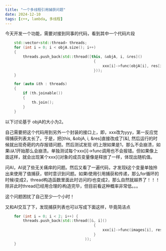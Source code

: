 ```yaml
---
title: "一个多线程引用捕获问题"
date: 2024-12-10
tags: [c++, lambda, 多线程]
---
```


今天开发一个功能，需要对接到同事的代码，看到其中一个代码片段
```c++
    std::vector<std::thread> threads;
    for (int i = 0; i < objA.size(); i++)
    {
        threads.push_back(std::thread([this, &objA, i, &res]()
                                        { 
                                            xxx[i]->func(objA[i], res[i].first, res[i].second); 
                                        }));
    }

    for (auto &th : threads)
    {
        if (th.joinable())
        {
            th.join();
        }
    }
```
以下讨论基于 objA的大小为2。


自己需要把这个代码用到另外一个封装的接口上，即，xxx改为yyy，第一反应觉得捕获列表太长了。于是，把[this, &objA, i, &res]直接改成了[&], 然后运行的时候就出现奇葩的内存报错问题。然后测试发现 i的上限如果是1，那么不会崩溃，如果i从1开始那么会崩溃。单独测试每个xxx[i]->func调用也不会报错。但如果像上面这样，就会出现某个xxx[i]对象的成员变量像是释放了一样，体现出随机值。

问AI，AI说了些无关痛痒的问题。然后又看了一遍代码，才发现**i**这个变量单独拎出来使用了值捕获，顿时意识到问题。如果i使用引用捕获和传递，那么for循环的时候i变成2，thread构造函数里面此时访问的i也变成2，那么自然就越界了！！！除非此时thread已经用合理的i构造完毕，但目前看这种概率非常低。。。

这个问题困扰了自己至少一个小时！

又和AI交互了下，发现捕获列表也可以写成下面这样，毕竟简洁点
```c++
    for (int i = 0; i < 2; i++) {
        threads.push_back(std::thread([&, i]()
                                        { 
                                            xxx[i]->func(images[i], results[i].first, results[i].second); 
                                        }
                                    ));
    }
```
